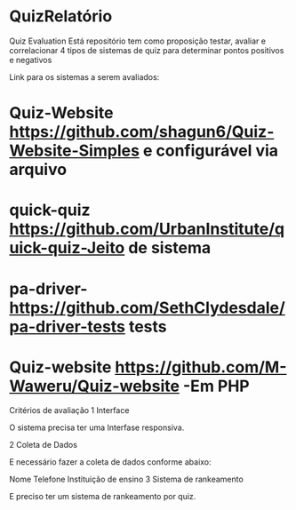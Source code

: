 # QuizRelatório
Quiz Evaluation
Está repositório tem como proposição testar, avaliar e correlacionar 4 tipos de sistemas de quiz para determinar pontos positivos e negativos

Link para os sistemas a serem avaliados:
# Quiz-Website https://github.com/shagun6/Quiz-Website-Simples e configurável via arquivo
# quick-quiz https://github.com/UrbanInstitute/quick-quiz-Jeito de sistema
# pa-driver- https://github.com/SethClydesdale/pa-driver-tests tests
# Quiz-website https://github.com/M-Waweru/Quiz-website -Em PHP
Critérios de avaliação
1 Interface

O sistema precisa ter uma Interfase responsiva.

2 Coleta de Dados

E necessário fazer a coleta de dados conforme abaixo:

Nome
Telefone
Instituição de ensino
3 Sistema de rankeamento

E preciso ter um sistema de rankeamento por quiz.
